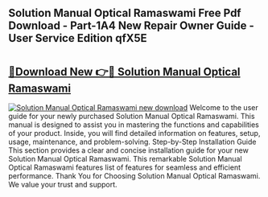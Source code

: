 ## Solution Manual Optical Ramaswami Free Pdf Download - Part-1A4 New Repair Owner Guide - User Service Edition qfX5E

# <h2><a href="http://bc49707.oget.top/?id=Solution+Manual+Optical+Ramaswami">🔗Download New 👉🔴 Solution Manual Optical Ramaswami</a></h2>

[![Solution Manual Optical Ramaswami new download](https://i.imgur.com/5g1atiW.png)](http://bc49707.oget.top/?id=Solution+Manual+Optical+Ramaswami)
Welcome to the user guide for your newly purchased Solution Manual Optical Ramaswami. This manual is designed to assist you in mastering the functions and capabilities of your product. Inside, you will find detailed information on features, setup, usage, maintenance, and problem-solving. Step-by-Step Installation Guide This section provides a clear and concise installation guide for your new Solution Manual Optical Ramaswami. This remarkable Solution Manual Optical Ramaswami features list of features for seamless and efficient performance. Thank You for Choosing Solution Manual Optical Ramaswami. We value your trust and support.
